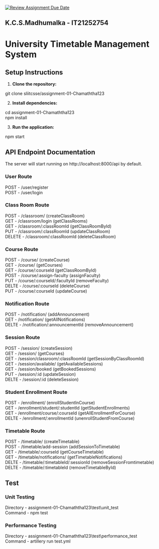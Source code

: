 [![Review Assignment Due Date](https://classroom.github.com/assets/deadline-readme-button-24ddc0f5d75046c5622901739e7c5dd533143b0c8e959d652212380cedb1ea36.svg)](https://classroom.github.com/a/MhkFIDKy)

<h2>K.C.S.Madhumalka - IT21252754</h2>

# University Timetable Management System

## Setup Instructions

1. **Clone the repository:**

git clone sliitcsse/assignment-01-Chamaththa123

2. **Install dependencies:**

cd assignment-01-Chamaththa123<br>
npm install

3. **Run the application:**

npm start

## API Endpoint Documentation

The server will start running on http://localhost:8000/api by default.<br>

### User Route

POST - /user/register <br>
POST - /user/login <br>

### Class Room Route

POST - /classroom/  (createClassRoom)<br>
GET - /classroom/login  (getClassRooms)<br>
GET - /classroom/:classRoomId  (getClassRoomById)<br>
PUT - /classroom/:classRoomId (updateClassRoom)<br>
DELETE  - /classroom/:classRoomId (deleteClassRoom)<br>

### Course Route

POST - /course/  (createCourse)<br>
GET - /course/  (getCourses)<br>
GET - /course/:courseId  (getClassRoomById)<br>
POST - /course/:assign-faculty (assignFaculty)<br>
PUT  - /course/:courseId/:facultyId (removeFaculty)<br>
DELTE  - /course/:courseId (deleteCourse)<br>
PUT  - /course/:courseId (updateCourse)<br>

### Notification Route

POST - /notification/  (addAnnouncement)<br>
GET - /notification/  (getAllNotifications)<br>
DELTE  - /notification/:announcementId (removeAnnouncement)<br>

### Session Route

POST - /session/  (createSession)<br>
GET - /session/  (getCourses)<br>
GET - /session/classroom/:classRoomId  (getSessionByClassRoomId)<br>
GET - /session/available/  (getAvailableSessions)<br>
GET - /session/booked  (getBookedSessions)<br>
PUT  - /session/:id (updateSession)<br>
DELTE  - /session/:id (deleteSession)<br>

### Student Enrollment Route

POST - /enrollment/  (enrollStudentInCourse)<br>
GET - /enrollment/student/:studentId  (getStudentEnrollments)<br>
GET - /enrollment/course/:courseId  (getAllEnrollmentForCourse)<br>
DELTE  - /enrollment/:enrollmentId (unenrollStudentFromCourse)<br>

### Timetable Route

POST - /timetable/  (createTimetable)<br>
POST - /timetable/add-session  (addSessionToTimetable)<br>
GET - /timetable/:courseId  (getCourseTimetable)<br>
GET - /timetable/notifications/  (getTimetableNotifications)<br>
DELTE  - /timetable/:timetableId/:sessionId (removeSessionFromtimetable)<br>
DELTE  - /timetable/:timetableId (removeTimetableById)<br>

## Test

### Unit Testing

Directory - assignment-01-Chamaththa123\test\unit_test<br>
Command - npm test

### Performance Testing

Directory - assignment-01-Chamaththa123\test\performance_test<br>
Command - artillery run test.yml